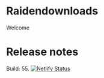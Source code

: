 # Raidendownloads
Welcome
# Release notes
Build: 55.
[![Netlify Status](https://api.netlify.com/api/v1/badges/3dee567a-e4f2-4b5a-94f4-912a9adedce9/deploy-status)](https://app.netlify.com/sites/raidendownloads/deploys)
